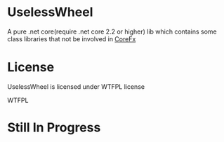 # UselessWheel



A pure .net core(require .net core 2.2 or higher) lib which contains some class libraries that not be involved in [CoreFx](https://github.com/dotnet/corefx)

# License
UselessWheel is licensed under WTFPL license

<a href="http://www.wtfpl.net/"><img
       src="http://www.wtfpl.net/wp-content/uploads/2012/12/wtfpl-badge-4.png"
       width="80" height="15" alt="WTFPL" /></a>

# Still In Progress